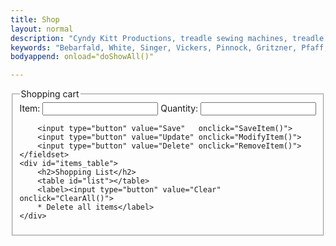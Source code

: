 ```yaml
---
title: Shop
layout: normal
description: "Cyndy Kitt Productions, treadle sewing machines, treadle sewing machine parts, sewing machine parts, vintage treadle sewing machines, reproduction sewing machine manuals, sewing machine manual, sewing, clothing, accessories, costume, bags, eco friendly, green machine, craft, treadle, design, eco sewing, sustainable craft"
keywords: "Bebarfald, White, Singer, Vickers, Pinnock, Gritzner, Pfaff, treadle sewing machine, vintage sewing machine, sewing machine manual, sewing"
bodyappend: onload="doShowAll()"

---
```


<div class="container mb-4">
<div class="row">
<form name="ShoppingList">
    <fieldset>
        <legend>Shopping cart</legend>
        <label>Item: <input type="text" name="name"></label>
        <label>Quantity: <input type="text" name="data"></label>

        <input type="button" value="Save"   onclick="SaveItem()">
        <input type="button" value="Update" onclick="ModifyItem()">
        <input type="button" value="Delete" onclick="RemoveItem()">
    </fieldset>
    <div id="items_table">
        <h2>Shopping List</h2>
        <table id="list"></table>
        <label><input type="button" value="Clear" onclick="ClearAll()">
        * Delete all items</label>
    </div>
</form>
</div><!-- end row -->
</div><!-- end container -->
<script src="{{ "assets/js/Storage.js" | relative_url }}"></script>
